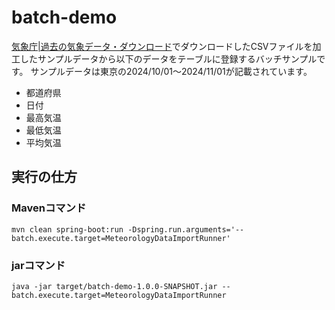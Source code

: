 # batch-demo

[気象庁|過去の気象データ・ダウンロード](https://www.data.jma.go.jp/gmd/risk/obsdl/index.php)でダウンロードしたCSVファイルを加工したサンプルデータから以下のデータをテーブルに登録するバッチサンプルです。
サンプルデータは東京の2024/10/01〜2024/11/01が記載されています。

- 都道府県
- 日付
- 最高気温
- 最低気温
- 平均気温

## 実行の仕方
### Mavenコマンド

```
mvn clean spring-boot:run -Dspring.run.arguments='--batch.execute.target=MeteorologyDataImportRunner'
```

### jarコマンド

```
java -jar target/batch-demo-1.0.0-SNAPSHOT.jar --batch.execute.target=MeteorologyDataImportRunner
```
